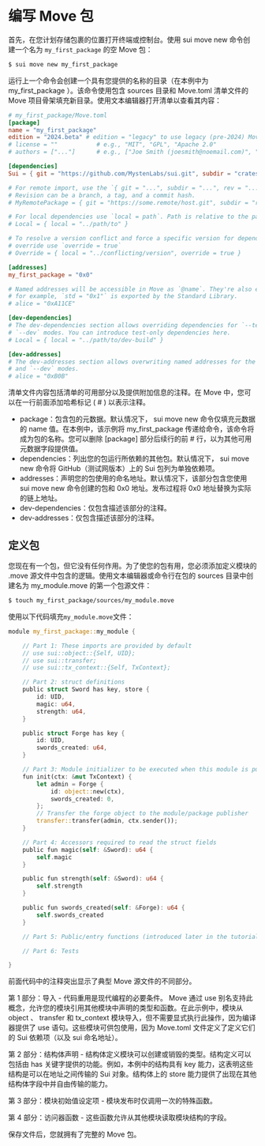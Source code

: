 # 编写 Move 包

首先，在您计划存储包裹的位置打开终端或控制台。使用 sui move new 命令创建一个名为 `my_first_package` 的空 Move 包：

```bash
$ sui move new my_first_package
```

运行上一个命令会创建一个具有您提供的名称的目录（在本例中为 my_first_package ）。该命令使用包含 sources 目录和 Move.toml 清单文件的 Move 项目骨架填充新目录。使用文本编辑器打开清单以查看其内容：

```toml
# my_first_package/Move.toml
[package]
name = "my_first_package"
edition = "2024.beta" # edition = "legacy" to use legacy (pre-2024) Move
# license = ""           # e.g., "MIT", "GPL", "Apache 2.0"
# authors = ["..."]      # e.g., ["Joe Smith (joesmith@noemail.com)", "John Snow (johnsnow@noemail.com)"]

[dependencies]
Sui = { git = "https://github.com/MystenLabs/sui.git", subdir = "crates/sui-framework/packages/sui-framework", rev = "framework/testnet" }

# For remote import, use the `{ git = "...", subdir = "...", rev = "..." }`.
# Revision can be a branch, a tag, and a commit hash.
# MyRemotePackage = { git = "https://some.remote/host.git", subdir = "remote/path", rev = "main" }

# For local dependencies use `local = path`. Path is relative to the package root
# Local = { local = "../path/to" }

# To resolve a version conflict and force a specific version for dependency
# override use `override = true`
# Override = { local = "../conflicting/version", override = true }

[addresses]
my_first_package = "0x0"

# Named addresses will be accessible in Move as `@name`. They're also exported:
# for example, `std = "0x1"` is exported by the Standard Library.
# alice = "0xA11CE"

[dev-dependencies]
# The dev-dependencies section allows overriding dependencies for `--test` and
# `--dev` modes. You can introduce test-only dependencies here.
# Local = { local = "../path/to/dev-build" }

[dev-addresses]
# The dev-addresses section allows overwriting named addresses for the `--test`
# and `--dev` modes.
# alice = "0xB0B"
```

清单文件内容包括清单的可用部分以及提供附加信息的注释。在 Move 中，您可以在一行前面添加哈希标记 ( # ) 以表示注释。

- package：包含包的元数据。默认情况下， sui move new 命令仅填充元数据的 name 值。在本例中，该示例将 my_first_package 传递给命令，该命令将成为包的名称。您可以删除 [package] 部分后续行的前 # 行，以为其他可用元数据字段提供值。
- dependencies：列出您的包运行所依赖的其他包。默认情况下， sui move new 命令将 GitHub（测试网版本）上的 Sui 包列为单独依赖项。
- addresses：声明您的包使用的命名地址。默认情况下，该部分包含您使用 sui move new 命令创建的包和 0x0 地址。发布过程将 0x0 地址替换为实际的链上地址。
- dev-dependencies：仅包含描述该部分的注释。
- dev-addresses：仅包含描述该部分的注释。

## 定义包​

您现在有一个包，但它没有任何作用。为了使您的包有用，您必须添加定义模块的 .move 源文件中包含的逻辑。使用文本编辑器或命令行在包的 sources 目录中创建名为 my_module.move 的第一个包源文件：

```bash
$ touch my_first_package/sources/my_module.move
```

使用以下代码填充`my_module.move`文件：

```rust
module my_first_package::my_module {

    // Part 1: These imports are provided by default
    // use sui::object::{Self, UID};
    // use sui::transfer;
    // use sui::tx_context::{Self, TxContext};

    // Part 2: struct definitions
    public struct Sword has key, store {
        id: UID,
        magic: u64,
        strength: u64,
    }

    public struct Forge has key {
        id: UID,
        swords_created: u64,
    }

    // Part 3: Module initializer to be executed when this module is published
    fun init(ctx: &mut TxContext) {
        let admin = Forge {
            id: object::new(ctx),
            swords_created: 0,
        };
        // Transfer the forge object to the module/package publisher
        transfer::transfer(admin, ctx.sender());
    }

    // Part 4: Accessors required to read the struct fields
    public fun magic(self: &Sword): u64 {
        self.magic
    }

    public fun strength(self: &Sword): u64 {
        self.strength
    }

    public fun swords_created(self: &Forge): u64 {
        self.swords_created
    }

    // Part 5: Public/entry functions (introduced later in the tutorial)

    // Part 6: Tests

}
```

前面代码中的注释突出显示了典型 Move 源文件的不同部分。

第 1 部分：导入 - 代码重用是现代编程的必要条件。 Move 通过 use 别名支持此概念，允许您的模块引用其他模块中声明的类型和函数。在此示例中，模块从 object 、 transfer 和 tx_context 模块导入，但不需要显式执行此操作，因为编译器提供了 use 语句。这些模块可供包使用，因为 Move.toml 文件定义了定义它们的 Sui 依赖项（以及 sui 命名地址）。

第 2 部分：结构体声明 - 结构体定义模块可以创建或销毁的类型。结构定义可以包括由 has 关键字提供的功能。例如，本例中的结构具有 key 能力，这表明这些结构是可以在地址之间传输的 Sui 对象。结构体上的 store 能力提供了出现在其他结构体字段中并自由传输的能力。

第 3 部分：模块初始值设定项 - 模块发布时仅调用一次的特殊函数。

第 4 部分：访问器函数 - 这些函数允许从其他模块读取模块结构的字段。

保存文件后，您就拥有了完整的 Move 包。
